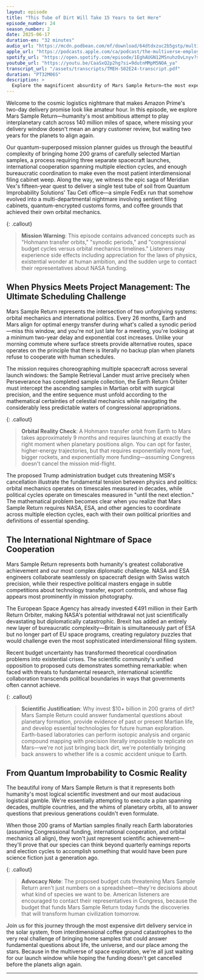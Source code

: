 ```yaml
---
layout: episode
title: "This Tube of Dirt Will Take 15 Years to Get Here"
episode_number: 24
season_number: 2
date: 2025-06-17
duration-en: "32 minutes"
audio_url: "https://mcdn.podbean.com/mf/download/64dtdxzuc2b5gstp/multiverse-employee-handbook-s02e24-this-tube-of-dirt-will-take-15-years-to-get-here.mp3"
apple_url: "https://podcasts.apple.com/ca/podcast/the-multiverse-employee-handbook/id1764134739?i=1000713212519"
spotify_url: "https://open.spotify.com/episode/1EghAUGN12MSnuhzOvLnyv?si=fXtFtQXpTbOgciTZv_Dksw"
youtube_url: "https://youtu.be/CaaSxQ2p2hg?si=9dutnMMpM5NOA_ya"
transcript_url: "/assets/transcripts/TMEH-S02E24-transcript.pdf"
duration: "PT32M06S"
description: >
  Explore the magnificent absurdity of Mars Sample Return—the most expensive dirt delivery service in the solar system. From launch windows that only open every 26 months to international cooperation spanning decades, discover why bringing home 200 grams of Martian soil requires more coordination than most peace treaties and the patience of geological timescales.
---
```


Welcome to the cosmic logistics nightmare that makes Amazon Prime's two-day delivery promise look like amateur hour. In this episode, we explore Mars Sample Return—humanity's most ambitious attempt to play interplanetary catch across 140 million miles of space, where missing your delivery window doesn't mean an angry customer review, but waiting two years for the planets to align again.

Our quantum-superposed mission planner guides us through the beautiful complexity of bringing home 200 grams of carefully selected Martian samples, a process requiring three separate spacecraft launches, international cooperation spanning multiple election cycles, and enough bureaucratic coordination to make even the most patient interdimensional filing cabinet weep. Along the way, we witness the epic saga of Meridian Vex's fifteen-year quest to deliver a single test tube of soil from Quantum Improbability Solutions' Tau Ceti office—a simple FedEx run that somehow evolved into a multi-departmental nightmare involving sentient filing cabinets, quantum-encrypted customs forms, and coffee grounds that achieved their own orbital mechanics.

{: .callout}
> **Mission Warning**: This episode contains advanced concepts such as "Hohmann transfer orbits," "synodic periods," and "congressional budget cycles versus orbital mechanics timelines." Listeners may experience side effects including appreciation for the laws of physics, existential wonder at human ambition, and the sudden urge to contact their representatives about NASA funding.

## When Physics Meets Project Management: The Ultimate Scheduling Challenge

Mars Sample Return represents the intersection of two unforgiving systems: orbital mechanics and international politics. Every 26 months, Earth and Mars align for optimal energy transfer during what's called a synodic period—miss this window, and you're not just late for a meeting, you're looking at a minimum two-year delay and exponential cost increases. Unlike your morning commute where surface streets provide alternative routes, space operates on the principle that there is literally no backup plan when planets refuse to cooperate with human schedules.

The mission requires choreographing multiple spacecraft across several launch windows: the Sample Retrieval Lander must arrive precisely when Perseverance has completed sample collection, the Earth Return Orbiter must intercept the ascending samples in Martian orbit with surgical precision, and the entire sequence must unfold according to the mathematical certainties of celestial mechanics while navigating the considerably less predictable waters of congressional appropriations.

{: .callout}
> **Orbital Reality Check**: A Hohmann transfer orbit from Earth to Mars takes approximately 9 months and requires launching at exactly the right moment when planetary positions align. You can opt for faster, higher-energy trajectories, but that requires exponentially more fuel, bigger rockets, and exponentially more funding—assuming Congress doesn't cancel the mission mid-flight.

The proposed Trump administration budget cuts threatening MSR's cancellation illustrate the fundamental tension between physics and politics: orbital mechanics operates on timescales measured in decades, while political cycles operate on timescales measured in "until the next election." The mathematical problem becomes clear when you realize that Mars Sample Return requires NASA, ESA, and other agencies to coordinate across multiple election cycles, each with their own political priorities and definitions of essential spending.

## The International Nightmare of Space Cooperation

Mars Sample Return represents both humanity's greatest collaborative achievement and our most complex diplomatic challenge. NASA and ESA engineers collaborate seamlessly on spacecraft design with Swiss watch precision, while their respective political masters engage in subtle competitions about technology transfer, export controls, and whose flag appears most prominently in mission photography.

The European Space Agency has already invested €491 million in their Earth Return Orbiter, making NASA's potential withdrawal not just scientifically devastating but diplomatically catastrophic. Brexit has added an entirely new layer of bureaucratic complexity—Britain is simultaneously part of ESA but no longer part of EU space programs, creating regulatory puzzles that would challenge even the most sophisticated interdimensional filing system.

Recent budget uncertainty has transformed theoretical coordination problems into existential crises. The scientific community's unified opposition to proposed cuts demonstrates something remarkable: when faced with threats to fundamental research, international scientific collaboration transcends political boundaries in ways that governments often cannot achieve.

{: .callout}
> **Scientific Justification**: Why invest $10+ billion in 200 grams of dirt? Mars Sample Return could answer fundamental questions about planetary formation, provide evidence of past or present Martian life, and develop essential technologies for future human exploration. Earth-based laboratories can perform isotopic analysis and organic compound mapping with precision literally impossible to replicate on Mars—we're not just bringing back dirt, we're potentially bringing back answers to whether life is a cosmic accident unique to Earth.

## From Quantum Improbability to Cosmic Reality

The beautiful irony of Mars Sample Return is that it represents both humanity's most logical scientific investment and our most audacious logistical gamble. We're essentially attempting to execute a plan spanning decades, multiple countries, and the whims of planetary orbits, all to answer questions that previous generations couldn't even formulate.

When those 200 grams of Martian samples finally reach Earth laboratories (assuming Congressional funding, international cooperation, and orbital mechanics all align), they won't just represent scientific achievement—they'll prove that our species can think beyond quarterly earnings reports and election cycles to accomplish something that would have been pure science fiction just a generation ago.

{: .callout}
> **Advocacy Note**: The proposed budget cuts threatening Mars Sample Return aren't just numbers on a spreadsheet—they're decisions about what kind of species we want to be. American listeners are encouraged to contact their representatives in Congress, because the budget that funds Mars Sample Return today funds the discoveries that will transform human civilization tomorrow.

Join us for this journey through the most expensive dirt delivery service in the solar system, from interdimensional coffee ground catastrophes to the very real challenge of bringing home samples that could answer fundamental questions about life, the universe, and our place among the stars. Because in the multiverse of space exploration, we're all just waiting for our launch window while hoping the funding doesn't get cancelled before the planets align again.

---
